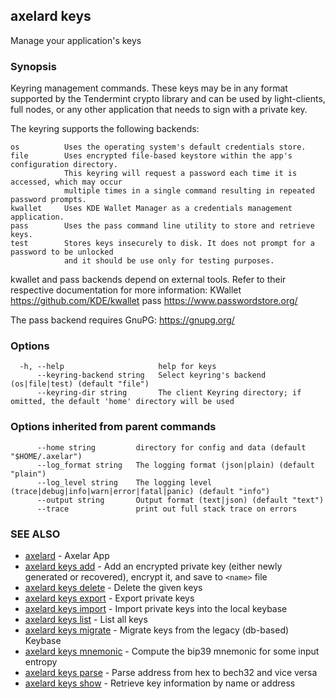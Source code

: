 ## axelard keys

Manage your application's keys

### Synopsis

Keyring management commands. These keys may be in any format supported by the
Tendermint crypto library and can be used by light-clients, full nodes, or any other application
that needs to sign with a private key.

The keyring supports the following backends:

```
os          Uses the operating system's default credentials store.
file        Uses encrypted file-based keystore within the app's configuration directory.
            This keyring will request a password each time it is accessed, which may occur
            multiple times in a single command resulting in repeated password prompts.
kwallet     Uses KDE Wallet Manager as a credentials management application.
pass        Uses the pass command line utility to store and retrieve keys.
test        Stores keys insecurely to disk. It does not prompt for a password to be unlocked
            and it should be use only for testing purposes.
```

kwallet and pass backends depend on external tools. Refer to their respective documentation for more
information:
KWallet https://github.com/KDE/kwallet
pass https://www.passwordstore.org/

The pass backend requires GnuPG: https://gnupg.org/

### Options

```
  -h, --help                     help for keys
      --keyring-backend string   Select keyring's backend (os|file|test) (default "file")
      --keyring-dir string       The client Keyring directory; if omitted, the default 'home' directory will be used
```

### Options inherited from parent commands

```
      --home string         directory for config and data (default "$HOME/.axelar")
      --log_format string   The logging format (json|plain) (default "plain")
      --log_level string    The logging level (trace|debug|info|warn|error|fatal|panic) (default "info")
      --output string       Output format (text|json) (default "text")
      --trace               print out full stack trace on errors
```

### SEE ALSO

- [axelard](/cli-docs/v0_31_2/axelard) - Axelar App
- [axelard keys add](/cli-docs/v0_31_2/axelard_keys_add) - Add an encrypted private key (either newly generated or recovered), encrypt it, and save to `<name>` file
- [axelard keys delete](/cli-docs/v0_31_2/axelard_keys_delete) - Delete the given keys
- [axelard keys export](/cli-docs/v0_31_2/axelard_keys_export) - Export private keys
- [axelard keys import](/cli-docs/v0_31_2/axelard_keys_import) - Import private keys into the local keybase
- [axelard keys list](/cli-docs/v0_31_2/axelard_keys_list) - List all keys
- [axelard keys migrate](/cli-docs/v0_31_2/axelard_keys_migrate) - Migrate keys from the legacy (db-based) Keybase
- [axelard keys mnemonic](/cli-docs/v0_31_2/axelard_keys_mnemonic) - Compute the bip39 mnemonic for some input entropy
- [axelard keys parse](/cli-docs/v0_31_2/axelard_keys_parse) - Parse address from hex to bech32 and vice versa
- [axelard keys show](/cli-docs/v0_31_2/axelard_keys_show) - Retrieve key information by name or address
